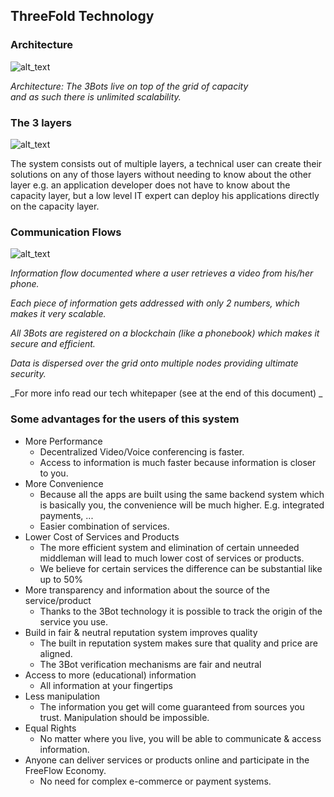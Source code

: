 ## ThreeFold Technology 


### Architecture 


![alt_text](img/tf_architecture.png)


_Architecture: The 3Bots live on top of the grid of capacity  \
and as such there is unlimited scalability._


### The 3 layers 

![alt_text](img/layers.png)


The system consists out of multiple layers, a technical user can create their solutions on any of those layers without needing to know about the other layer e.g. an application developer does not have to know about the capacity layer, but a low level IT expert can deploy his applications directly on the capacity layer.


### Communication Flows 


![alt_text](img/smart_contract_for_it_steps.png)


_Information flow documented where a user retrieves a video from his/her phone._

_Each piece of information gets addressed with only 2 numbers, which makes it very scalable._

_All 3Bots are registered on a blockchain (like a phonebook) which makes it secure and efficient._

_Data is dispersed over the grid onto multiple nodes providing ultimate security._

_For more info read our tech whitepaper (see at the end of this document) _


### Some advantages for the users of this system 



*   More Performance
    *   Decentralized Video/Voice conferencing is faster.
    *   Access to information is much faster because information is closer to you.
*   More Convenience
    *   Because all the apps are built using the same backend system which is basically you, the convenience will be much higher.  E.g. integrated payments, ...
    *   Easier combination of services.
*   Lower Cost of Services and Products
    *   The more efficient system and elimination of certain unneeded middleman will lead to much lower cost of services or products.
    *   We believe for certain services the difference can be substantial like up to 50%
*   More transparency and information about the source of the service/product
    *   Thanks to the 3Bot technology it is possible to track the origin of the service you use.
*   Build in fair & neutral reputation system improves quality
    *   The built in reputation system makes sure that quality and price are aligned.
    *   The 3Bot verification mechanisms are fair and neutral
*   Access to more (educational) information	
    *   All information at your fingertips
*   Less manipulation	
    *   The information you get will come guaranteed from sources you trust. Manipulation should be impossible.
*   Equal Rights
    *   No matter where you live, you will be able to communicate & access information.
*   Anyone can deliver services or products online and participate in the FreeFlow Economy.
    *   No need for complex e-commerce or payment systems.

